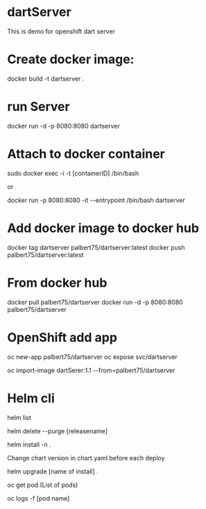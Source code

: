 # dartServer

This is demo for openshift dart server

# Create docker image:

docker  build  -t dartserver .

# run Server

docker run -d -p 8080:8080 dartserver

# Attach to docker container

sudo docker exec -i -t  [containerID] /bin/bash

or

docker run -p 8080:8080  -it --entrypoint /bin/bash dartserver

# Add docker image to docker hub

docker tag  dartserver palbert75/dartserver:latest
docker push palbert75/dartserver:latest


# From docker hub
docker pull palbert75/dartserver
docker run -d -p 8080:8080 palbert75/dartserver


# OpenShift add app

oc new-app palbert75/dartserver
oc expose svc/dartserver

oc import-image dartSerer:1.1 --from=palbert75/dartserver

# Helm cli

helm list

helm delete --purge [releasename]

helm install -n <name of install>  .

Change chart version in chart.yaml before each deploy

helm upgrade [name of install] .

oc get pod  (List of pods)


oc logs -f [pod name]
